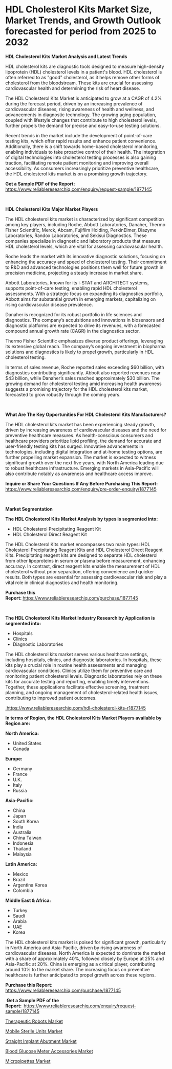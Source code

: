 <p><h1>HDL Cholesterol Kits Market Size, Market Trends, and Growth Outlook forecasted for period from 2025 to 2032</h1></p><p><strong>HDL Cholesterol Kits Market Analysis and Latest Trends</strong></p>
<p><p>HDL cholesterol kits are diagnostic tools designed to measure high-density lipoprotein (HDL) cholesterol levels in a patient's blood. HDL cholesterol is often referred to as "good" cholesterol, as it helps remove other forms of cholesterol from the bloodstream. These kits are crucial for assessing cardiovascular health and determining the risk of heart disease.</p><p>The HDL Cholesterol Kits Market is anticipated to grow at a CAGR of 4.2% during the forecast period, driven by an increasing prevalence of cardiovascular diseases, rising awareness of health and wellness, and advancements in diagnostic technology. The growing aging population, coupled with lifestyle changes that contribute to high cholesterol levels, further propels the demand for precise and easy-to-use testing solutions. </p><p>Recent trends in the market include the development of point-of-care testing kits, which offer rapid results and enhance patient convenience. Additionally, there is a shift towards home-based cholesterol monitoring, enabling individuals to take proactive control of their health. The integration of digital technologies into cholesterol testing processes is also gaining traction, facilitating remote patient monitoring and improving overall accessibility. As consumers increasingly prioritize preventive healthcare, the HDL cholesterol kits market is on a promising growth trajectory.</p></p>
<p><strong>Get a Sample PDF of the Report:&nbsp;</strong> <a href="https://www.reliableresearchiq.com/enquiry/request-sample/1877145?utm_campaign=1842&utm_medium=2&utm_source=Github&utm_content=ia&utm_term=04032025&utm_id=hdl-cholesterol-kits">https://www.reliableresearchiq.com/enquiry/request-sample/1877145</a></p>
<p>&nbsp;</p>
<p><strong>HDL Cholesterol Kits Major Market Players</strong></p>
<p><p>The HDL cholesterol kits market is characterized by significant competition among key players, including Roche, Abbott Laboratories, Danaher, Thermo Fisher Scientific, Merck, Abcam, Fujifilm Holding, PerkinElmer, Diazyme Laboratories, Randox Laboratories, and Sekisui Diagnostics. These companies specialize in diagnostic and laboratory products that measure HDL cholesterol levels, which are vital for assessing cardiovascular health.</p><p>Roche leads the market with its innovative diagnostic solutions, focusing on enhancing the accuracy and speed of cholesterol testing. Their commitment to R&D and advanced technologies positions them well for future growth in precision medicine, projecting a steady increase in market share.</p><p>Abbott Laboratories, known for its i-STAT and ARCHITECT systems, supports point-of-care testing, enabling rapid HDL cholesterol assessments. With a strategic focus on expanding its diagnostics portfolio, Abbott aims for substantial growth in emerging markets, capitalizing on rising cardiovascular disease prevalence.</p><p>Danaher is recognized for its robust portfolio in life sciences and diagnostics. The company’s acquisitions and innovations in biosensors and diagnostic platforms are expected to drive its revenues, with a forecasted compound annual growth rate (CAGR) in the diagnostics sector.</p><p>Thermo Fisher Scientific emphasizes diverse product offerings, leveraging its extensive global reach. The company’s ongoing investment in biopharma solutions and diagnostics is likely to propel growth, particularly in HDL cholesterol testing.</p><p>In terms of sales revenue, Roche reported sales exceeding $60 billion, with diagnostics contributing significantly. Abbott also reported revenues near $43 billion, while Danaher’s sales reached approximately $30 billion. The growing demand for cholesterol testing amid increasing health awareness suggests a promising trajectory for the HDL cholesterol kits market, forecasted to grow robustly through the coming years.</p></p>
<p>&nbsp;</p>
<p><strong>What Are The Key Opportunities For HDL Cholesterol Kits Manufacturers?</strong></p>
<p><p>The HDL cholesterol kits market has been experiencing steady growth, driven by increasing awareness of cardiovascular diseases and the need for preventive healthcare measures. As health-conscious consumers and healthcare providers prioritize lipid profiling, the demand for accurate and user-friendly testing kits has surged. Innovative advancements in technologies, including digital integration and at-home testing options, are further propelling market expansion. The market is expected to witness significant growth over the next five years, with North America leading due to robust healthcare infrastructure. Emerging markets in Asia-Pacific will also contribute notably as awareness and healthcare access improve.</p></p>
<p><strong>Inquire or Share Your Questions If Any Before Purchasing This Report:</strong> <a href="https://www.reliableresearchiq.com/enquiry/pre-order-enquiry/1877145?utm_campaign=1842&utm_medium=2&utm_source=Github&utm_content=ia&utm_term=04032025&utm_id=hdl-cholesterol-kits">https://www.reliableresearchiq.com/enquiry/pre-order-enquiry/1877145</a></p>
<p>&nbsp;</p>
<p><strong>Market Segmentation</strong></p>
<p><strong>The HDL Cholesterol Kits Market Analysis by types is segmented into:</strong></p>
<p><ul><li>HDL Cholesterol Precipitating Reagent Kit</li><li>HDL Cholesterol Direct Reagent Kit</li></ul></p>
<p><p>The HDL Cholesterol Kits market encompasses two main types: HDL Cholesterol Precipitating Reagent Kits and HDL Cholesterol Direct Reagent Kits. Precipitating reagent kits are designed to separate HDL cholesterol from other lipoproteins in serum or plasma before measurement, enhancing accuracy. In contrast, direct reagent kits enable the measurement of HDL cholesterol without prior separation, offering convenience and quicker results. Both types are essential for assessing cardiovascular risk and play a vital role in clinical diagnostics and health monitoring.</p></p>
<p><strong>Purchase this Report:&nbsp;</strong><a href="https://www.reliableresearchiq.com/purchase/1877145?utm_campaign=1842&utm_medium=2&utm_source=Github&utm_content=ia&utm_term=04032025&utm_id=hdl-cholesterol-kits">https://www.reliableresearchiq.com/purchase/1877145</a></p>
<p>&nbsp;</p>
<p><strong>The HDL Cholesterol Kits Market Industry Research by Application is segmented into:</strong></p>
<p><ul><li>Hospitals</li><li>Clinics</li><li>Diagnostic Laboratories</li></ul></p>
<p><p>The HDL cholesterol kits market serves various healthcare settings, including hospitals, clinics, and diagnostic laboratories. In hospitals, these kits play a crucial role in routine health assessments and managing cardiovascular conditions. Clinics utilize them for preventive care and monitoring patient cholesterol levels. Diagnostic laboratories rely on these kits for accurate testing and reporting, enabling timely interventions. Together, these applications facilitate effective screening, treatment planning, and ongoing management of cholesterol-related health issues, contributing to improved patient outcomes.</p></p>
<p><a href="https://www.reliableresearchiq.com/hdl-cholesterol-kits-r1877145?utm_campaign=1842&utm_medium=2&utm_source=Github&utm_content=ia&utm_term=04032025&utm_id=hdl-cholesterol-kits">&nbsp;https://www.reliableresearchiq.com/hdl-cholesterol-kits-r1877145</a></p>
<p><strong>In terms of Region, the HDL Cholesterol Kits Market Players available by Region are:</strong></p>
<p>
    <p> <strong> North America: </strong>
        <ul>
            <li>United States</li>
            <li>Canada</li>
        </ul>
        </p> 
    <p> <strong> Europe: </strong>
        <ul>
            <li>Germany</li>
            <li>France</li>
            <li>U.K.</li>
            <li>Italy</li>
            <li>Russia</li>
        </ul>
        </p> 
    <p> <strong> Asia-Pacific: </strong>
        <ul>
            <li>China</li>
            <li>Japan</li>
            <li>South Korea</li>
            <li>India</li>
            <li>Australia</li>
            <li>China Taiwan</li>
            <li>Indonesia</li>
            <li>Thailand</li>
            <li>Malaysia</li>
        </ul>
        </p> 
    <p> <strong> Latin America: </strong>
        <ul>
            <li>Mexico</li>
            <li>Brazil</li>
            <li>Argentina Korea</li>
            <li>Colombia</li>
        </ul>
        </p> 
    <p> <strong> Middle East & Africa: </strong>
        <ul>
            <li>Turkey</li>
            <li>Saudi</li>
            <li>Arabia</li>
            <li>UAE</li>
            <li>Korea</li>
        </ul>
    </p>
    </p>
<p><p>The HDL cholesterol kits market is poised for significant growth, particularly in North America and Asia-Pacific, driven by rising awareness of cardiovascular diseases. North America is expected to dominate the market with a share of approximately 40%, followed closely by Europe at 25% and Asia-Pacific at 20%. China is emerging as a critical player, contributing around 10% to the market share. The increasing focus on preventive healthcare is further anticipated to propel growth across these regions.</p></p>
<p><strong>Purchase this Report: </strong><a href="https://www.reliableresearchiq.com/purchase/1877145?utm_campaign=1842&utm_medium=2&utm_source=Github&utm_content=ia&utm_term=04032025&utm_id=hdl-cholesterol-kits">https://www.reliableresearchiq.com/purchase/1877145</a></p>
<p>&nbsp;<strong>Get a Sample PDF of the Report:&nbsp;&nbsp;</strong><a href="https://www.reliableresearchiq.com/enquiry/request-sample/1877145?utm_campaign=1842&utm_medium=2&utm_source=Github&utm_content=ia&utm_term=04032025&utm_id=hdl-cholesterol-kits">https://www.reliableresearchiq.com/enquiry/request-sample/1877145</a></p>
<p><strong></strong></p>
<p><p><a href="https://github.com/tabormahay2f/Market-Research-Report-List-1/blob/main/therapeutic-robots-market.md?utm_campaign=1842&utm_medium=2&utm_source=Github&utm_content=ia&utm_term=04032025&utm_id=hdl-cholesterol-kits">Therapeutic Robots Market</a></p><p><a href="https://github.com/zdybelzinn/Market-Research-Report-List-1/blob/main/mobile-sterile-units-market.md?utm_campaign=1842&utm_medium=2&utm_source=Github&utm_content=ia&utm_term=04032025&utm_id=hdl-cholesterol-kits">Mobile Sterile Units Market</a></p><p><a href="https://github.com/siwerhommer97/Market-Research-Report-List-1/blob/main/straight-implant-abutment-market.md?utm_campaign=1842&utm_medium=2&utm_source=Github&utm_content=ia&utm_term=04032025&utm_id=hdl-cholesterol-kits">Straight Implant Abutment Market</a></p><p><a href="https://github.com/baatetoshda/Market-Research-Report-List-1/blob/main/blood-glucose-meter-accessories-market.md?utm_campaign=1842&utm_medium=2&utm_source=Github&utm_content=ia&utm_term=04032025&utm_id=hdl-cholesterol-kits">Blood Glucose Meter Accessories Market</a></p><p><a href="https://github.com/naingbiner7i/Market-Research-Report-List-1/blob/main/micropipettes-market.md?utm_campaign=1842&utm_medium=2&utm_source=Github&utm_content=ia&utm_term=04032025&utm_id=hdl-cholesterol-kits">Micropipettes Market</a></p></p>